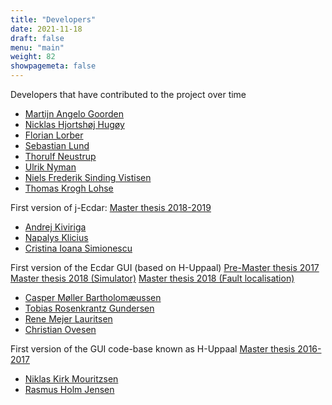 ```yaml
---
title: "Developers"
date: 2021-11-18
draft: false
menu: "main"
weight: 82
showpagemeta: false
---
```


Developers that have contributed to the project over time

  * [Martijn Angelo Goorden](https://github.com/magoorden)
  * [Nicklas Hjortshøj Hugøy](https://github.com/NicklasHugoy)
  * [Florian Lorber](https://github.com/florber)
  * [Sebastian Lund](https://github.com/seblund)
  * [Thorulf Neustrup](https://github.com/thorulf4)
  * [Ulrik Nyman](https://github.com/ulriknyman)
  * [Niels Frederik Sinding Vistisen](https://github.com/Nielswps)
  * [Thomas Krogh Lohse](https://github.com/t-lohse)

First version of j-Ecdar: [Master thesis 2018-2019](https://projekter.aau.dk/projekter/da/studentthesis/jecdar-02--model-checking-refinement-relations-for-timed-io-automata(ac3fdc2b-a7c5-45a4-b63c-2ad817692ea0).html)

  * [Andrej Kiviriga](https://www.linkedin.com/in/andrej-kiviriga-5981631b6/)
  * [Napalys Klicius](https://www.linkedin.com/in/napalys-klicius/)
  * [Cristina Ioana Simionescu](https://www.linkedin.com/in/cristinasim/) 

First version of the Ecdar GUI (based on H-Uppaal) [Pre-Master thesis 2017](https://homes.cs.aau.dk/~ulrik/ecdar/StudentReports/Ecdar-GUI.pdf) [Master thesis 2018 (Simulator)](https://homes.cs.aau.dk/~ulrik/ecdar/StudentReports/Ecdar-VisualSimulator.pdf) [Master thesis 2018 (Fault localisation)](http://eptcs.web.cse.unsw.edu.au/paper.cgi?GandALF18.11)

  * [Casper Møller Bartholomæussen](https://www.linkedin.com/in/caspermb/)
  * [Tobias Rosenkrantz Gundersen](https://www.linkedin.com/in/tobiasgundersen/)
  * [Rene Mejer Lauritsen](https://www.linkedin.com/in/rene4100/)
  * [Christian Ovesen](https://www.linkedin.com/in/christian-ovesen/)

First version of the GUI code-base known as H-Uppaal [Master thesis 2016-2017](https://homes.cs.aau.dk/~ulrik/HUppaal/H_UPPAAL-10sem.pdf) 

  * [Niklas Kirk Mouritzsen](https://github.com/feupeu)
  * [Rasmus Holm Jensen](https://github.com/Hooolm)




